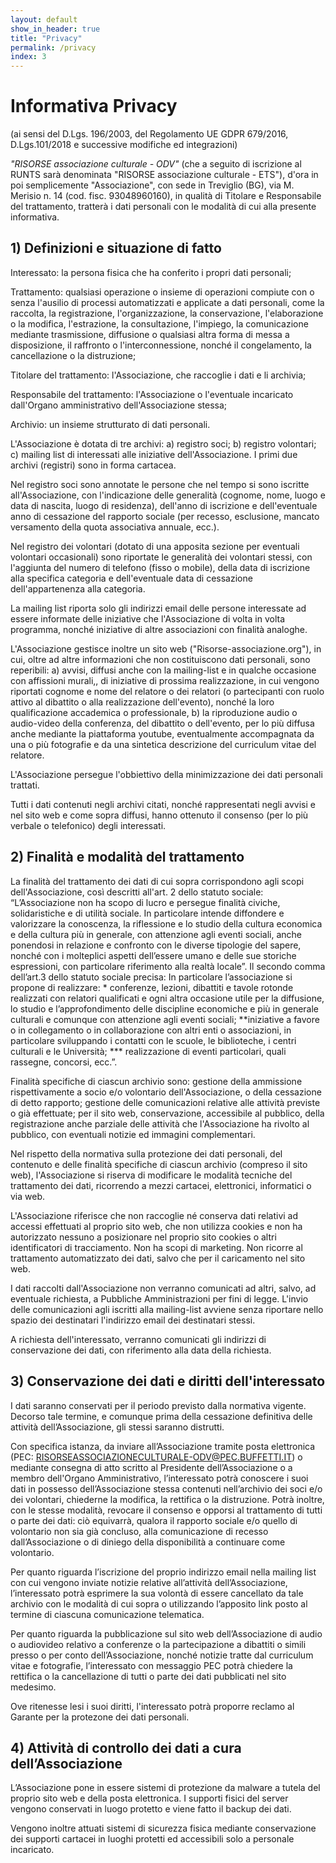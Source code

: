 ```yaml
---
layout: default
show_in_header: true
title: "Privacy"
permalink: /privacy
index: 3
---
```


# Informativa Privacy

​(ai sensi del D.Lgs. 196/2003, del Regolamento UE  GDPR 679/2016, D.Lgs.101/2018 e successive modifiche ed integrazioni)

​*"RISORSE associazione culturale - ODV"* (che a seguito di iscrizione al RUNTS sarà denominata "RISORSE associazione culturale - ETS"), d'ora in poi semplicemente "Associazione", con sede in Treviglio (BG), via M. Merisio n. 14 (cod. fisc. 93048960160), in qualità di Titolare e Responsabile del trattamento, tratterà i dati personali con le modalità di cui alla presente informativa.

## ​1) Definizioni e situazione di fatto

Interessato: la persona fisica che ha conferito i propri dati personali;

Trattamento: qualsiasi operazione o insieme di operazioni compiute con o senza l'ausilio di processi automatizzati e applicate a dati personali, come la raccolta, la registrazione, l'organizzazione, la conservazione, l'elaborazione o la modifica, l'estrazione, la consultazione, l'impiego, la comunicazione mediante trasmissione, diffusione o qualsiasi altra forma di messa a disposizione, il raffronto o l'interconnessione, nonché il congelamento, la cancellazione o la distruzione;

Titolare del trattamento: l'Associazione, che raccoglie i dati e li archivia;

Responsabile del trattamento: l'Associazione o l'eventuale incaricato dall'Organo amministrativo dell'Associazione stessa;

Archivio: un insieme strutturato di dati personali.

L'Associazione è dotata di tre archivi: a) registro soci; b) registro volontari; c) mailing list di interessati alle iniziative dell'Associazione. I primi due archivi (registri) sono in forma cartacea.

Nel registro soci sono annotate le persone che nel tempo si sono iscritte all'Associazione, con l'indicazione delle generalità (cognome, nome, luogo e data di nascita, luogo di residenza), dell'anno di iscrizione e dell'eventuale anno di cessazione del rapporto sociale (per recesso, esclusione, mancato versamento della quota associativa annuale, ecc.).

Nel registro dei volontari (dotato di una apposita sezione per eventuali volontari occasionali) sono riportate le generalità dei volontari stessi, con l'aggiunta del numero di telefono (fisso o mobile), della data di iscrizione alla specifica categoria e dell'eventuale data di cessazione dell'appartenenza alla categoria.

La mailing list riporta solo gli indirizzi email delle persone interessate ad essere informate delle iniziative che l'Associazione di volta in volta programma, nonché iniziative di altre associazioni con finalità analoghe.

L'Associazione gestisce inoltre un sito web ("Risorse-associazione.org"), in cui, oltre ad altre informazioni che non costituiscono dati personali, sono reperibili: a) avvisi, diffusi anche con la mailing-list e in qualche occasione con affissioni murali,, di iniziative di prossima realizzazione, in cui vengono riportati cognome e nome del relatore o dei relatori (o partecipanti con ruolo attivo al dibattito o alla realizzazione dell'evento), nonché la loro qualificazione accademica o professionale, b) la riproduzione audio o audio-video della conferenza, del dibattito o dell'evento, per lo più diffusa anche mediante la piattaforma youtube, eventualmente accompagnata da una o più fotografie e da una sintetica descrizione del curriculum vitae del relatore.

L'Associazione persegue l'obbiettivo della minimizzazione dei dati personali trattati.

Tutti i dati contenuti negli archivi citati, nonché rappresentati negli avvisi e nel sito web e come sopra diffusi, hanno ottenuto il consenso (per lo più verbale o telefonico) degli interessati.

## 2) Finalità e modalità del trattamento

La finalità del trattamento dei dati di cui sopra corrispondono agli scopi dell'Associazione, così descritti all'art. 2 dello statuto sociale: “L’Associazione non ha scopo di lucro e persegue finalità civiche, solidaristiche e di utilità sociale. In particolare intende diffondere e valorizzare la conoscenza, la riflessione e lo studio della cultura economica e della cultura più in generale, con attenzione agli eventi sociali, anche ponendosi in relazione e confronto con le diverse tipologie del sapere, nonché con i molteplici aspetti dell’essere umano e delle sue storiche espressioni, con particolare riferimento alla realtà locale”.  Il secondo comma dell’art.3 dello statuto sociale precisa: In particolare l’associazione si propone di realizzare:  * conferenze, lezioni, dibattiti e tavole rotonde realizzati con relatori qualificati e ogni altra occasione utile per la diffusione, lo studio e l’approfondimento delle discipline economiche e più in generale culturali e comunque con attenzione agli eventi sociali; **iniziative a favore o in collegamento o in collaborazione con altri enti o associazioni, in particolare sviluppando i contatti con le scuole, le biblioteche, i centri culturali e le Università; *** realizzazione di eventi particolari, quali rassegne, concorsi, ecc.”.

Finalità specifiche di ciascun archivio sono: gestione della ammissione rispettivamente a socio e/o volontario dell'Associazione, o della cessazione di detto rapporto; gestione delle comunicazioni relative alle attività previste o già effettuate; per il sito web, conservazione, accessibile al pubblico, della registrazione anche parziale delle attività che l'Associazione ha rivolto al pubblico, con eventuali notizie ed immagini complementari.

Nel rispetto della normativa sulla protezione dei dati personali, del contenuto e delle finalità specifiche di ciascun archivio (compreso il sito web), l'Associazione si riserva di modificare le modalità tecniche del trattamento dei dati, ricorrendo a mezzi cartacei, elettronici, informatici o via web.

L'Associazione riferisce che non raccoglie né conserva dati relativi ad accessi effettuati al proprio sito web, che non utilizza cookies e non ha autorizzato nessuno a posizionare nel proprio sito cookies o altri identificatori di tracciamento. Non ha scopi di marketing. Non ricorre al trattamento automatizzato dei dati, salvo che per il caricamento nel sito web.

I dati raccolti dall'Associazione non verranno comunicati ad altri, salvo, ad eventuale richiesta, a Pubbliche Amministrazioni per fini di legge. L'invio delle comunicazioni agli iscritti alla mailing-list avviene senza riportare nello spazio dei destinatari l'indirizzo email dei destinatari stessi.

A richiesta dell'interessato, verranno comunicati gli indirizzi di conservazione dei dati, con riferimento alla data della richiesta.

## 3) Conservazione dei dati e diritti dell'interessato

I dati saranno conservati per il periodo previsto dalla normativa vigente. Decorso tale termine, e comunque prima della cessazione definitiva delle attività dell’Associazione, gli stessi saranno distrutti.

Con specifica istanza, da inviare all’Associazione tramite posta elettronica (PEC:  RISORSEASSOCIAZIONECULTURALE-ODV@PEC.BUFFETTI.IT) o mediante consegna di atto scritto al Presidente dell’Associazione o a membro dell'Organo Amministrativo, l’interessato potrà conoscere i suoi dati in possesso dell’Associazione stessa contenuti nell’archivio dei soci e/o dei volontari, chiederne la modifica, la rettifica o la distruzione. Potrà inoltre, con le stesse modalità, revocare il consenso e opporsi al trattamento di tutti o parte dei dati: ciò equivarrà, qualora il rapporto sociale e/o quello di volontario non sia già concluso, alla comunicazione di recesso dall’Associazione o di diniego della disponibilità a continuare come volontario.

Per quanto riguarda l’iscrizione del proprio indirizzo email nella mailing list con cui vengono inviate notizie relative all’attività dell’Associazione, l’interessato potrà esprimere la sua volontà di essere cancellato da tale archivio con le modalità di cui sopra o utilizzando l’apposito link posto al termine di ciascuna comunicazione telematica.

Per quanto riguarda la pubblicazione sul sito web dell’Associazione di audio o audiovideo relativo a conferenze o la partecipazione a dibattiti o simili presso o per conto dell’Associazione, nonché notizie tratte dal curriculum vitae e fotografie, l’interessato con messaggio PEC potrà chiedere la rettifica o la cancellazione di tutti o parte dei dati pubblicati nel sito medesimo.

Ove ritenesse lesi i suoi diritti, l'interessato potrà proporre reclamo al Garante per la protezone dei dati personali.

## 4) Attività di controllo dei dati a cura dell’Associazione

L’Associazione pone in essere sistemi di protezione da malware a tutela del proprio sito web e della posta elettronica. I supporti fisici del server vengono conservati in luogo protetto e viene fatto il backup dei dati.

Vengono inoltre attuati sistemi di sicurezza fisica mediante conservazione dei supporti cartacei in luoghi protetti ed accessibili solo a personale incaricato.